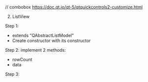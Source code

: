 


// combobox
https://doc.qt.io/qt-5/qtquickcontrols2-customize.html


2. ListView

Step 1:
- extends "QAbstractListModel"
- Create constructor with its constructor

Step 2: implement 2 methods:
- rowCount
- data

Step 3:
